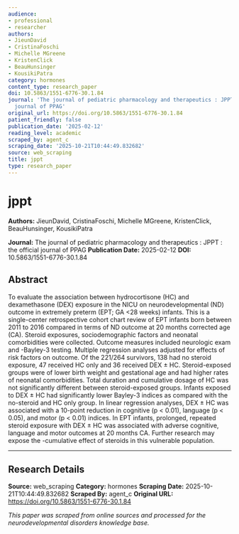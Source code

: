 ```yaml
---
audience:
- professional
- researcher
authors:
- JieunDavid
- CristinaFoschi
- Michelle MGreene
- KristenClick
- BeauHunsinger
- KousikiPatra
category: hormones
content_type: research_paper
doi: 10.5863/1551-6776-30.1.84
journal: 'The journal of pediatric pharmacology and therapeutics : JPPT : the official
  journal of PPAG'
original_url: https://doi.org/10.5863/1551-6776-30.1.84
patient_friendly: false
publication_date: '2025-02-12'
reading_level: academic
scraped_by: agent_c
scraping_date: '2025-10-21T10:44:49.832682'
source: web_scraping
title: jppt
type: research_paper
---
```

# jppt

**Authors:** JieunDavid, CristinaFoschi, Michelle MGreene, KristenClick, BeauHunsinger, KousikiPatra

**Journal:** The journal of pediatric pharmacology and therapeutics : JPPT : the official journal of PPAG
**Publication Date:** 2025-02-12
**DOI:** 10.5863/1551-6776-30.1.84

## Abstract

To evaluate the association between hydrocortisone (HC) and dexamethasone (DEX) exposure in the NICU on neurodevelopmental (ND) outcome in extremely preterm (EPT; GA <28 weeks) infants.
This is a single-center retrospective cohort chart review of EPT infants born between 2011 to 2016 compared in terms of ND outcome at 20 months corrected age (CA). Steroid exposures, sociodemographic factors and neonatal comorbidities were collected. Outcome measures included neurologic exam and -Bayley-3 testing. Multiple regression analyses adjusted for effects of risk factors on outcome.
Of the 221/264 survivors, 138 had no steroid exposure, 47 received HC only and 36 received DEX ± HC. Steroid-exposed groups were of lower birth weight and gestational age and had higher rates of neonatal comorbidities. Total duration and cumulative dosage of HC was not significantly different between steroid-exposed groups. Infants exposed to DEX ± HC had significantly lower Bayley-3 indices as compared with the no-steroid and HC only group. In linear regression analyses, DEX ± HC was associated with a 10-point reduction in cognitive (p < 0.01), language (p < 0.05), and motor (p < 0.01) indices.
In EPT infants, prolonged, repeated steroid exposure with DEX ± HC was associated with adverse cognitive, language and motor outcomes at 20 months CA. Further research may expose the -cumulative effect of steroids in this vulnerable population.

---

## Research Details

**Source:** web_scraping
**Category:** hormones
**Scraping Date:** 2025-10-21T10:44:49.832682
**Scraped By:** agent_c
**Original URL:** https://doi.org/10.5863/1551-6776-30.1.84

*This paper was scraped from online sources and processed for the neurodevelopmental disorders knowledge base.*